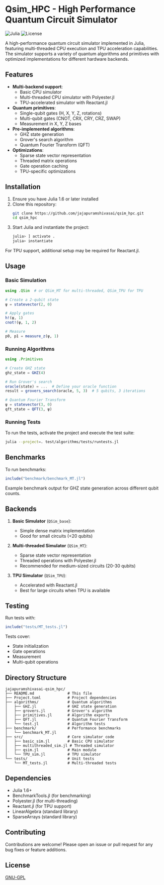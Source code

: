 # Qsim_HPC - High Performance Quantum Circuit Simulator

![Julia](https://img.shields.io/badge/Julia-1.6+-9558B2?logo=julia&logoColor=white)
![License](https://img.shields.io/badge/License-GNU%20GPL-blue)

A high-performance quantum circuit simulator implemented in Julia, featuring multi-threaded CPU execution and TPU acceleration capabilities. The simulator supports a variety of quantum algorithms and primitives with optimized implementations for different hardware backends.

## Features

- **Multi-backend support**:
  - Basic CPU simulator
  - Multi-threaded CPU simulator with Polyester.jl
  - TPU-accelerated simulator with Reactant.jl
- **Quantum primitives**:
  - Single-qubit gates (H, X, Y, Z, rotations)
  - Multi-qubit gates (CNOT, CRX, CRY, CRZ, SWAP)
  - Measurement in X, Y, Z bases
- **Pre-implemented algorithms**:
  - GHZ state generation
  - Grover's search algorithm
  - Quantum Fourier Transform (QFT)
- **Optimizations**:
  - Sparse state vector representation
  - Threaded matrix operations
  - Gate operation caching
  - TPU-specific optimizations

## Installation

1. Ensure you have Julia 1.6 or later installed
2. Clone this repository:
   ```bash
   git clone https://github.com/jajapuramshivasai/qsim_hpc.git
   cd qsim_hpc
   ```
3. Start Julia and instantiate the project:
   ```julia
   julia> ] activate .
   julia> instantiate
   ```

For TPU support, additional setup may be required for Reactant.jl.

## Usage

### Basic Simulation

```julia
using .QSim  # or QSim_MT for multi-threaded, QSim_TPU for TPU

# Create a 2-qubit state
ψ = statevector(2, 0)

# Apply gates
h!(ψ, 1)
cnot!(ψ, 1, 2)

# Measure
p0, p1 = measure_z(ψ, 1)
```

### Running Algorithms

```julia
using .Primitives

# Create GHZ state
ghz_state = GHZ(4)

# Run Grover's search
oracle(state) = ...  # Define your oracle function
result = grovers_search(oracle, 5, 3)  # 5 qubits, 3 iterations

# Quantum Fourier Transform
ψ = statevector(3, 0)
qft_state = QFT(3, ψ)
```

### Running Tests

To run the tests, activate the project and execute the test suite:

```bash
julia --project=. test/algorithms/tests/runtests.jl
```

## Benchmarks

To run benchmarks:

```julia
include("benchmark/benchmark_MT.jl")
```

Example benchmark output for GHZ state generation across different qubit counts.

## Backends

1. **Basic Simulator** (`QSim_base`):
   - Simple dense matrix implementation
   - Good for small circuits (<20 qubits)

2. **Multi-threaded Simulator** (`QSim_MT`):
   - Sparse state vector representation
   - Threaded operations with Polyester.jl
   - Recommended for medium-sized circuits (20-30 qubits)

3. **TPU Simulator** (`QSim_TPU`):
   - Accelerated with Reactant.jl
   - Best for large circuits when TPU is available

## Testing

Run tests with:

```julia
include("tests/MT_tests.jl")
```

Tests cover:
- State initialization
- Gate operations
- Measurement
- Multi-qubit operations

## Directory Structure

```
jajapuramshivasai-qsim_hpc/
├── README.md               # This file
├── Project.toml            # Project dependencies
├── algorithms/             # Quantum algorithms
│   ├── GHZ.jl              # GHZ state generation
│   ├── grovers.jl          # Grover's algorithm
│   ├── primitives.jl       # Algorithm exports
│   ├── QFT.jl              # Quantum Fourier Transform
│   └── test.jl             # Algorithm tests
├── benchmark/              # Performance benchmarks
│   └── benchmark_MT.jl     
├── src/                    # Core simulator code
│   ├── basic_sim.jl        # Basic CPU simulator
│   ├── multithreaded_sim.jl # Threaded simulator
│   ├── qsim.jl             # Main module
│   └── TPU_sim.jl          # TPU simulator
└── tests/                  # Unit tests
    └── MT_tests.jl         # Multi-threaded tests
```

## Dependencies

- Julia 1.6+
- BenchmarkTools.jl (for benchmarking)
- Polyester.jl (for multi-threading)
- Reactant.jl (for TPU support)
- LinearAlgebra (standard library)
- SparseArrays (standard library)

## Contributing

Contributions are welcome! Please open an issue or pull request for any bug fixes or feature additions.

## License
[GNU-GPL](https://www.gnu.org/licenses/gpl-3.0.en.html)
